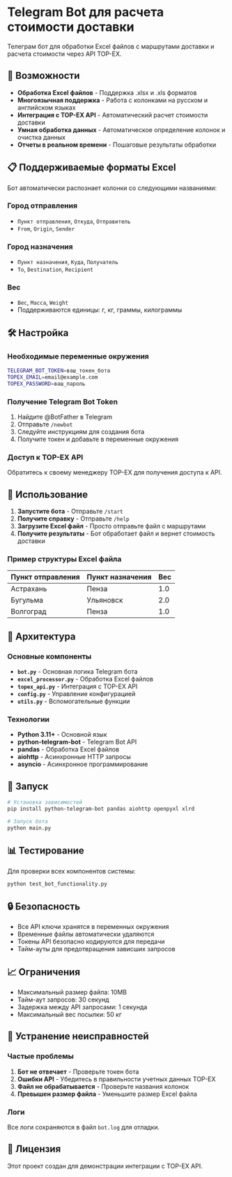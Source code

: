 # Telegram Bot для расчета стоимости доставки

Телеграм бот для обработки Excel файлов с маршрутами доставки и расчета стоимости через API TOP-EX.

## 🚀 Возможности

- **Обработка Excel файлов** - Поддержка .xlsx и .xls форматов
- **Многоязычная поддержка** - Работа с колонками на русском и английском языках
- **Интеграция с TOP-EX API** - Автоматический расчет стоимости доставки
- **Умная обработка данных** - Автоматическое определение колонок и очистка данных
- **Отчеты в реальном времени** - Пошаговые результаты обработки

## 📋 Поддерживаемые форматы Excel

Бот автоматически распознает колонки со следующими названиями:

### Город отправления
- `Пункт отправления`, `Откуда`, `Отправитель`
- `From`, `Origin`, `Sender`

### Город назначения  
- `Пункт назначения`, `Куда`, `Получатель`
- `To`, `Destination`, `Recipient`

### Вес
- `Вес`, `Масса`, `Weight`
- Поддерживаются единицы: г, кг, граммы, килограммы

## 🛠️ Настройка

### Необходимые переменные окружения

```bash
TELEGRAM_BOT_TOKEN=ваш_токен_бота
TOPEX_EMAIL=email@example.com
TOPEX_PASSWORD=ваш_пароль
```

### Получение Telegram Bot Token

1. Найдите @BotFather в Telegram
2. Отправьте `/newbot`
3. Следуйте инструкциям для создания бота
4. Получите токен и добавьте в переменные окружения

### Доступ к TOP-EX API

Обратитесь к своему менеджеру TOP-EX для получения доступа к API.

## 📖 Использование

1. **Запустите бота** - Отправьте `/start`
2. **Получите справку** - Отправьте `/help`
3. **Загрузите Excel файл** - Просто отправьте файл с маршрутами
4. **Получите результаты** - Бот обработает файл и вернет стоимость доставки

### Пример структуры Excel файла

| Пункт отправления | Пункт назначения | Вес |
|-------------------|------------------|-----|
| Астрахань         | Пенза           | 1.0 |
| Бугульма          | Ульяновск       | 2.0 |
| Волгоград         | Пенза           | 1.0 |

## 🔧 Архитектура

### Основные компоненты

- **`bot.py`** - Основная логика Telegram бота
- **`excel_processor.py`** - Обработка Excel файлов
- **`topex_api.py`** - Интеграция с TOP-EX API
- **`config.py`** - Управление конфигурацией
- **`utils.py`** - Вспомогательные функции

### Технологии

- **Python 3.11+** - Основной язык
- **python-telegram-bot** - Telegram Bot API
- **pandas** - Обработка Excel файлов
- **aiohttp** - Асинхронные HTTP запросы
- **asyncio** - Асинхронное программирование

## 🚦 Запуск

```bash
# Установка зависимостей
pip install python-telegram-bot pandas aiohttp openpyxl xlrd

# Запуск бота
python main.py
```

## 📊 Тестирование

Для проверки всех компонентов системы:

```bash
python test_bot_functionality.py
```

## 🔒 Безопасность

- Все API ключи хранятся в переменных окружения
- Временные файлы автоматически удаляются
- Токены API безопасно кодируются для передачи
- Тайм-ауты для предотвращения зависших запросов

## 📈 Ограничения

- Максимальный размер файла: 10MB
- Тайм-аут запросов: 30 секунд
- Задержка между API запросами: 1 секунда
- Максимальный вес посылки: 50 кг

## 🐛 Устранение неисправностей

### Частые проблемы

1. **Бот не отвечает** - Проверьте токен бота
2. **Ошибки API** - Убедитесь в правильности учетных данных TOP-EX
3. **Файл не обрабатывается** - Проверьте названия колонок
4. **Превышен размер файла** - Уменьшите размер Excel файла

### Логи

Все логи сохраняются в файл `bot.log` для отладки.

## 📝 Лицензия

Этот проект создан для демонстрации интеграции с TOP-EX API.